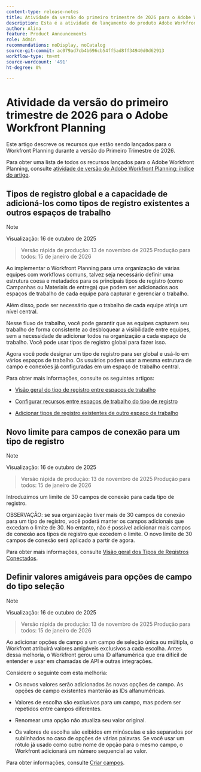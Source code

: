 ```yaml
---
content-type: release-notes
title: Atividade da versão do primeiro trimestre de 2026 para o Adobe Workfront Planning
description: Esta é a atividade de lançamento do produto Adobe Workfront Planning para o primeiro trimestre de 2026.
author: Alina
feature: Product Announcements
role: Admin
recommendations: noDisplay, noCatalog
source-git-commit: ac079ad7cb4b696cb54ff5ad8ff34940d0d62913
workflow-type: tm+mt
source-wordcount: '491'
ht-degree: 0%

---
```


# Atividade da versão do primeiro trimestre de 2026 para o Adobe Workfront Planning

Este artigo descreve os recursos que estão sendo lançados para o Workfront Planning durante a versão do Primeiro Trimestre de 2026.

<!--keep the sentence below for all future quarterly release pages-->

Para obter uma lista de todos os recursos lançados para o Adobe Workfront Planning, consulte [atividade de versão do Adobe Workfront Planning: índice do artigo](/help/quicksilver/product-announcements/product-releases/planning-release-activity/planning-release-activity-article-index.md).


## Tipos de registro global e a capacidade de adicioná-los como tipos de registro existentes a outros espaços de trabalho

>[!NOTE]
>
>Visualização: 16 de outubro de 2025
>>Versão rápida de produção: 13 de novembro de 2025
>>Produção para todos: 15 de janeiro de 2026

Ao implementar o Workfront Planning para uma organização de várias equipes com workflows comuns, talvez seja necessário definir uma estrutura coesa e metadados para os principais tipos de registro (como Campanhas ou Materiais de entrega) que podem ser adicionados aos espaços de trabalho de cada equipe para capturar e gerenciar o trabalho.

Além disso, pode ser necessário que o trabalho de cada equipe atinja um nível central.

Nesse fluxo de trabalho, você pode garantir que as equipes capturem seu trabalho de forma consistente ao desbloquear a visibilidade entre equipes, sem a necessidade de adicionar todos na organização a cada espaço de trabalho. Você pode usar tipos de registro global para fazer isso.

Agora você pode designar um tipo de registro para ser global e usá-lo em vários espaços de trabalho. Os usuários podem usar a mesma estrutura de campo e conexões já configuradas em um espaço de trabalho central.

Para obter mais informações, consulte os seguintes artigos:

* [Visão geral do tipo de registro entre espaços de trabalho](/help/quicksilver/planning/architecture/cross-workspace-record-types-overview.md)

* [Configurar recursos entre espaços de trabalho do tipo de registro](/help/quicksilver/planning/architecture/configure-record-type-cross-workspace-capabilities.md)

* [Adicionar tipos de registro existentes de outro espaço de trabalho](/help/quicksilver/planning/architecture/add-existing-record-types-from-another-workspace.md)

## Novo limite para campos de conexão para um tipo de registro

>[!NOTE]
>
>Visualização: 16 de outubro de 2025
>>Versão rápida de produção: 13 de novembro de 2025
>>Produção para todos: 15 de janeiro de 2026

Introduzimos um limite de 30 campos de conexão para cada tipo de registro.

OBSERVAÇÃO: se sua organização tiver mais de 30 campos de conexão para um tipo de registro, você poderá manter os campos adicionais que excedam o limite de 30. No entanto, não é possível adicionar mais campos de conexão aos tipos de registro que excedem o limite. O novo limite de 30 campos de conexão será aplicado a partir de agora.

Para obter mais informações, consulte [Visão geral dos Tipos de Registros Conectados](/help/quicksilver/planning/architecture/connect-record-types-overview.md).

## Definir valores amigáveis para opções de campo do tipo seleção

>[!NOTE]
>
>Visualização: 16 de outubro de 2025
>>Versão rápida de produção: 13 de novembro de 2025
>>Produção para todos: 15 de janeiro de 2026

Ao adicionar opções de campo a um campo de seleção única ou múltipla, o Workfront atribuirá valores amigáveis exclusivos a cada escolha. Antes dessa melhoria, o Workfront gerou uma ID alfanumérica que era difícil de entender e usar em chamadas de API e outras integrações.

Considere o seguinte com esta melhoria:

* Os novos valores serão adicionados às novas opções de campo. As opções de campo existentes manterão as IDs alfanuméricas.

* Valores de escolha são exclusivos para um campo, mas podem ser repetidos entre campos diferentes.

* Renomear uma opção não atualiza seu valor original.

* Os valores de escolha são exibidos em minúsculas e são separados por sublinhados no caso de opções de várias palavras. Se você usar um rótulo já usado como outro nome de opção para o mesmo campo, o Workfront adicionará um número sequencial ao valor.

Para obter informações, consulte [Criar campos](/help/quicksilver/planning/fields/create-fields.md).